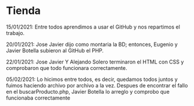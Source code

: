 # Tienda
15/01/2021: Entre todos aprendimos a usar el GitHub y nos repartimos el trabajo.

20/01/2021: Jose Javier dijo como montaria la BD; entonces, Eugenio y Javier Botella subieron al GitHub el PHP.

22/01/2021: Jose Javier Y Alejando Solero terminaron el HTML con CSS y comprobaron que todo funcionara correctamente.

05/02/2021: Lo hicimos entre todos, es decir, quedamos todos juntos y fuimos haciendo archivo por archivo a la vez. Despues de encontrar el fallo en el buscarProducto.php, Javier Botella lo arreglo y comprobo que funcionaba correctamente
